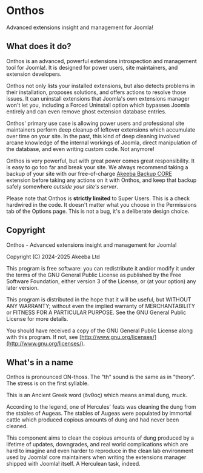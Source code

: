 # Onthos

Advanced extensions insight and management for Joomla!

## What does it do?

Onthos is an advanced, powerful extensions introspection and management tool for Joomla!. It is designed for power users, site maintainers, and extension developers. 

Onthos not only lists your installed extensions, but also detects problems in their installation, proposes solutions, and offers actions to resolve those issues. It can uninstall extensions that Joomla's own extensions manager won't let you, including a Forced Uninstall option which bypasses Joomla entirely and can even remove ghost extension database entries.

Onthos' primary use case is allowing power users and professional site maintainers perform deep cleanup of leftover extensions which accumulate over time on your site. In the past, this kind of deep cleaning involved arcane knowledge of the internal workings of Joomla, direct manipulation of the database, and even writing custom code. Not anymore!

Onthos is very powerful, but with great power comes great responsibility. It is easy to go too far and break your site. We always recommend taking a backup of your site with our free-of-charge [Akeeba Backup CORE](https://extensions.joomla.org/extension/akeeba-backup/) extension before taking any actions on it with Onthos, and keep that backup safely somewhere _outside your site's server_.

Please note that Onthos is **strictly limited** to Super Users. This is a check hardwired in the code. It doesn't matter what you choose in the Permissions tab of the Options page. This is not a bug, it's a deliberate design choice.

## Copyright

Onthos - Advanced extensions insight and management for Joomla!

Copyright (C) 2024-2025  Akeeba Ltd

This program is free software: you can redistribute it and/or modify it under the terms of the GNU General Public License as published by the Free Software Foundation, either version 3 of the License, or (at your option) any later version.

This program is distributed in the hope that it will be useful, but WITHOUT ANY WARRANTY; without even the implied warranty of MERCHANTABILITY or FITNESS FOR A PARTICULAR PURPOSE. See the GNU General Public License for more details.

You should have received a copy of the GNU General Public License along with this program.  If not, see [http://www.gnu.org/licenses/](http://www.gnu.org/licenses/).

## What's in a name

Onthos is pronounced ON-thoss. The "th" sound is the same as in "theory". The stress is on the first syllable.

This is an Ancient Greek word (ὄνθος) which means animal dung, muck.

According to the legend, one of Hercules' feats was cleaning the dung from the stables of Augeas. The stables of Augeas were populated by immortal cattle which produced copious amounts of dung and had never been cleaned.

This component aims to clean the copious amounts of dung produced by a lifetime of updates, downgrades, and real world complications which are hard to imagine and even harder to reproduce in the clean lab environment used by Joomla! core maintainers when writing the extensions manager shipped with Joomla! itself. A Herculean task, indeed.